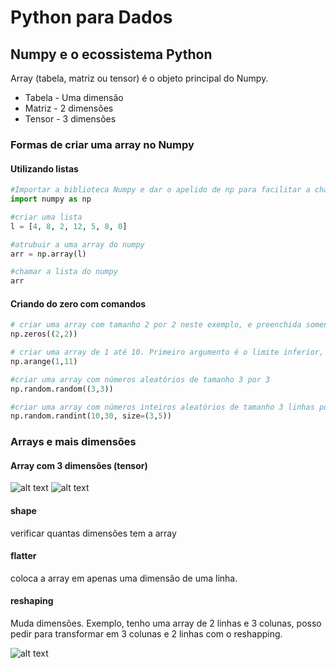 # Python para Dados

## Numpy e o ecossistema Python
Array (tabela, matriz ou tensor) é o objeto principal do Numpy.

- Tabela - Uma dimensão  
- Matriz - 2 dimensões  
- Tensor - 3 dimensões  

### Formas de criar uma array no Numpy

#### Utilizando listas
```python
#Importar a biblioteca Numpy e dar o apelido de np para facilitar a chamada ao longo do código
import numpy as np  

#criar uma lista
l = [4, 8, 2, 12, 5, 8, 0]

#atrubuir a uma array do numpy
arr = np.array(l)

#chamar a lista do numpy
arr
```

#### Criando do zero com comandos

```python
# criar uma array com tamanho 2 por 2 neste exemplo, e preenchida somente com zeros. Primeiro valor smepre vai ser a linha e o segundo valor a coluna.
np.zeros((2,2))

# criar uma array de 1 até 10. Primeiro argumento é o limite inferior, segundo argumento limite superior e o terceiro argumento é o step (incremento) que é opcional, por padrão é 1.
np.arange(1,11)

#criar uma array com números aleatórios de tamanho 3 por 3
np.random.random((3,3))

#criar uma array com números inteiros aleatórios de tamanho 3 linhas por 5 colunas. Primeiro argumento é o limite inferior, segundo argumento é o limite superior e o tamanho com uma tupla.
np.random.randint(10,30, size=(3,5))
```

### Arrays e mais dimensões

#### Array com 3 dimensões (tensor)
![alt text](image.png)
![alt text](image-1.png)

#### shape  
verificar quantas dimensões tem a array

#### flatter  
coloca a array em apenas uma dimensão de uma linha.

#### reshaping  
Muda dimensões. Exemplo, tenho uma array de 2 linhas e 3 colunas, posso pedir para transformar em 3 colunas e 2 linhas com o reshapping.

![alt text](image-2.png)


